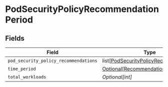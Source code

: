 # PodSecurityPolicyRecommendationPeriod


## Fields

| Field                                                                                           | Type                                                                                            | Required                                                                                        | Description                                                                                     |
| ----------------------------------------------------------------------------------------------- | ----------------------------------------------------------------------------------------------- | ----------------------------------------------------------------------------------------------- | ----------------------------------------------------------------------------------------------- |
| `pod_security_policy_recommendations`                                                           | list[[PodSecurityPolicyRecommendation](../../models/shared/podsecuritypolicyrecommendation.md)] | :heavy_minus_sign:                                                                              | N/A                                                                                             |
| `time_period`                                                                                   | [Optional[RecommendationTimePeriod]](../../models/shared/recommendationtimeperiod.md)           | :heavy_minus_sign:                                                                              | N/A                                                                                             |
| `total_workloads`                                                                               | *Optional[int]*                                                                                 | :heavy_minus_sign:                                                                              | N/A                                                                                             |